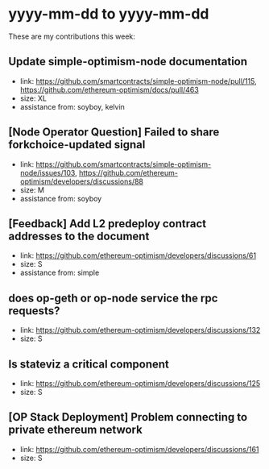 # yyyy-mm-dd to yyyy-mm-dd

These are my contributions this week:

## Update simple-optimism-node documentation

- link: https://github.com/smartcontracts/simple-optimism-node/pull/115, https://github.com/ethereum-optimism/docs/pull/463
- size: XL
- assistance from: soyboy, kelvin

## [Node Operator Question] Failed to share forkchoice-updated signal

- link: https://github.com/smartcontracts/simple-optimism-node/issues/103, https://github.com/ethereum-optimism/developers/discussions/88
- size: M
- assistance from: soyboy

## [Feedback] Add L2 predeploy contract addresses to the document

- link: https://github.com/ethereum-optimism/developers/discussions/61
- size: S
- assistance from: simple

## does op-geth or op-node service the rpc requests?

- link: https://github.com/ethereum-optimism/developers/discussions/132
- size: S

## Is stateviz a critical component

- link: https://github.com/ethereum-optimism/developers/discussions/125
- size: S

## [OP Stack Deployment] Problem connecting to private ethereum network

- link: https://github.com/ethereum-optimism/developers/discussions/161
- size: S
